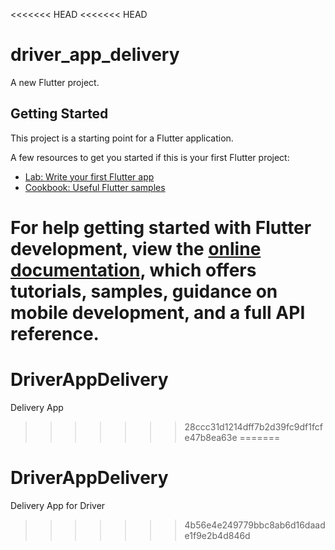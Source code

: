 <<<<<<< HEAD
<<<<<<< HEAD
# driver_app_delivery

A new Flutter project.

## Getting Started

This project is a starting point for a Flutter application.

A few resources to get you started if this is your first Flutter project:

- [Lab: Write your first Flutter app](https://docs.flutter.dev/get-started/codelab)
- [Cookbook: Useful Flutter samples](https://docs.flutter.dev/cookbook)

For help getting started with Flutter development, view the
[online documentation](https://docs.flutter.dev/), which offers tutorials,
samples, guidance on mobile development, and a full API reference.
=======
# DriverAppDelivery
Delivery App
>>>>>>> 28ccc31d1214dff7b2d39fc9df1fcfe47b8ea63e
=======
# DriverAppDelivery
Delivery App for Driver
>>>>>>> 4b56e4e249779bbc8ab6d16daade1f9e2b4d846d
